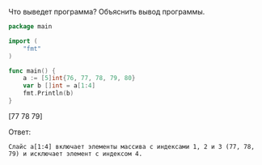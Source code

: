 Что выведет программа? Объяснить вывод программы.

```go
package main

import (
    "fmt"
)

func main() {
    a := [5]int{76, 77, 78, 79, 80}
    var b []int = a[1:4]
    fmt.Println(b)
}
```
[77 78 79]


Ответ:
```
Слайс a[1:4] включает элементы массива с индексами 1, 2 и 3 (77, 78, 79) и исключает элемент с индексом 4.

```
